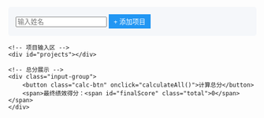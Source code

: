 <!DOCTYPE html>
<html>
<head>
    <style>
        .container {max-width: 1000px; margin: 20px auto; font-family: Arial;}
        .input-group {margin: 10px 0; padding: 15px; background: #f5f7fa; border-radius: 5px;}
        table {width: 100%; border-collapse: collapse; margin-top: 10px;}
        td, th {padding: 8px; border: 1px solid #ddd;}
        .add-btn {background: #2196F3; color: white; padding: 5px 10px; border: none; cursor: pointer;}
        .calc-btn {background: #4CAF50; margin-top: 10px;}
        .total {color: #2196F3; font-weight: bold;}
    </style>
</head>
<body>
<div class="container">
    <!-- 人员基本信息 -->
    <div class="input-group">
        <input type="text" id="staffName" placeholder="输入姓名">
        <button class="add-btn" onclick="addProject()">+ 添加项目</button>
    </div>

    <!-- 项目输入区 -->
    <div id="projects"></div>

    <!-- 总分展示 -->
    <div class="input-group">
        <button class="calc-btn" onclick="calculateAll()">计算总分</button>
        <span>最终绩效得分：<span id="finalScore" class="total">0</span></span>
    </div>
</div>

<script>
let dataStructure = []; // 存储数据结构：[{project:"", 权重:0, 板块:[{板块名:"",评分:0,权重:0}]}]

// 添加新项目
function addProject() {
    const projectId = Date.now();
    dataStructure.push({id:projectId, 权重:0, 板块:[]});

    const projectHTML = `
    <div class="input-group" data-id="${projectId}">
        <table>
            <tr>
                <td colspan="4">
                    <input type="text" placeholder="项目名称">
                    <input type="number" class="project-weight" placeholder="项目权重%" min="0" max="100">
                    <button class="add-btn" onclick="addSection(${projectId})">+ 添加板块</button>
                    <button class="add-btn" style="background:#ff5722" onclick="removeProject(${projectId})">- 删除项目</button>
                </td>
            </tr>
            <tbody id="sections-${projectId}"></tbody>
            <tr><td colspan="4">项目得分：<span class="project-score">0</span></td></tr>
        </table>
    </div>`;
    document.getElementById('projects').insertAdjacentHTML('beforeend', projectHTML);
}

// 添加板块
function addSection(projectId) {
    const sectionId = Date.now();
    const project = dataStructure.find(p => p.id === projectId);
    project.板块.push({id:sectionId, 评分:0, 权重:0});

    const sectionHTML = `
    <tr data-id="${sectionId}">
        <td><input type="text" placeholder="板块名称"></td>
        <td><input type="number" class="section-score" placeholder="绩效评分(1-5)" min="1" max="5"></td>
        <td><input type="number" class="section-weight" placeholder="板块权重%" min="0" max="100"></td>
        <td><button class="add-btn" style="background:#ff5722" onclick="removeSection(${projectId},${sectionId})">-</button></td>
    </tr>`;
    document.querySelector(`#sections-${projectId}`).insertAdjacentHTML('beforeend', sectionHTML);
}

// 计算逻辑（核心算法）
function calculateAll() {
    let finalScore = 0;

    dataStructure.forEach(project => {
        const projectElem = document.querySelector(`[data-id="${project.id}"]`);
        const projectWeight = parseFloat(projectElem.querySelector('.project-weight').value) || 0;

        let projectScore = 0;
        const sections = projectElem.querySelectorAll('tr[data-id]');
        sections.forEach(section => {
            const score = parseFloat(section.querySelector('.section-score').value) || 0;
            const weight = parseFloat(section.querySelector('.section-weight').value) || 0;
            projectScore += score * (weight/100);
        });

        projectElem.querySelector('.project-score').textContent = projectScore.toFixed(2);
        finalScore += projectScore * (projectWeight/100);
    });

    document.getElementById('finalScore').textContent = finalScore.toFixed(2);
}

// 删除功能
function removeProject(id) {
    dataStructure = dataStructure.filter(p => p.id !== id);
    document.querySelector(`[data-id="${id}"]`).remove();
}
function removeSection(projectId, sectionId) {
    const project = dataStructure.find(p => p.id === projectId);
